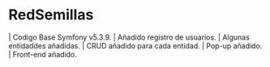 # RedSemillas 
| Codigo Base Symfony v5.3.9.
| Añadido registro de usuarios.
| Algunas entidaddes añadidas.
| CRUD añadido para cada entidad.
| Pop-up añadido.
| Front-end añadido.